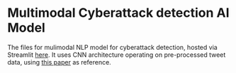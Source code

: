 # Multimodal Cyberattack detection AI Model
The files for mulimodal NLP model for cyberattack detection, hosted via Streamlit [here](https://multimodal-cyberattack-detection.streamlit.app/). It uses CNN architecture operating on pre-processed tweet data,
using [this paper](https://www.mdpi.com/2504-4990/5/3/58#B27-make-05-00058) as reference.
